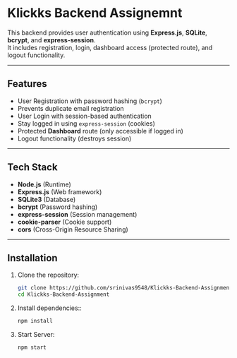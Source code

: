 # Klickks Backend Assignemnt

This backend provides user authentication using **Express.js**, **SQLite**, **bcrypt**, and **express-session**.  
It includes registration, login, dashboard access (protected route), and logout functionality.

---

## Features
- User Registration with password hashing (`bcrypt`)
- Prevents duplicate email registration
- User Login with session-based authentication
- Stay logged in using `express-session` (cookies)
- Protected **Dashboard** route (only accessible if logged in)
- Logout functionality (destroys session)

---

## Tech Stack
- **Node.js** (Runtime)
- **Express.js** (Web framework)
- **SQLite3** (Database)
- **bcrypt** (Password hashing)
- **express-session** (Session management)
- **cookie-parser** (Cookie support)
- **cors** (Cross-Origin Resource Sharing)

---

## Installation

1. Clone the repository:
   ```bash
   git clone https://github.com/srinivas9548/Klickks-Backend-Assignment.git
   cd Klickks-Backend-Assignment
   ```

2. Install dependencies::
   ```bash
   npm install
   ```

3. Start Server:
   ```bash
   npm start
   ```